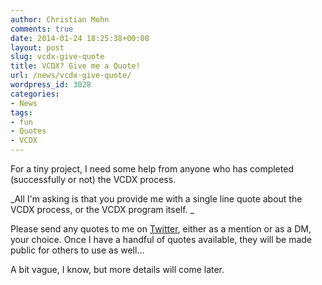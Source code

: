 ```yaml
---
author: Christian Mohn
comments: true
date: 2014-01-24 18:25:38+00:00
layout: post
slug: vcdx-give-quote
title: VCDX? Give me a Quote!
url: /news/vcdx-give-quote/
wordpress_id: 3028
categories:
- News
tags:
- fun
- Quotes
- VCDX
---
```


For a tiny project, I need some help from anyone who has completed (successfully or not) the VCDX process.

_All I'm asking is that you provide me with a single line quote about the VCDX process, or the VCDX program itself. _

Please send any quotes to me on [Twitter](http://twitter.com/h0bbel), either as a mention or as a DM, your choice. Once I have a handful of quotes available, they will be made public for others to use as well...

A bit vague, I know, but more details will come later.


